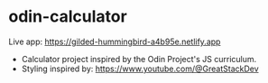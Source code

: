 # odin-calculator

Live app:
https://gilded-hummingbird-a4b95e.netlify.app

- Calculator project inspired by the Odin Project's JS curriculum.
- Styling inspired by: https://www.youtube.com/@GreatStackDev
